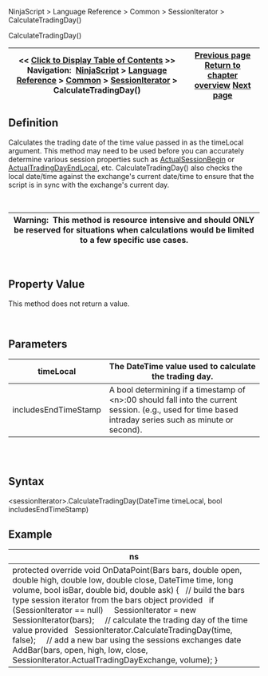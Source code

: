 ﻿


NinjaScript \> Language Reference \> Common \> SessionIterator \> CalculateTradingDay()






















CalculateTradingDay()







| \<\< [Click to Display Table of Contents](calculatetradingday.md) \>\> **Navigation:**     [NinjaScript](ninjascript.md) \> [Language Reference](language_reference_wip.md) \> [Common](common.md) \> [SessionIterator](sessioniterator.md) \> CalculateTradingDay() | [Previous page](actualtradingdayexchange.md) [Return to chapter overview](sessioniterator.md) [Next page](getnextsession.md) |
| --- | --- |











## Definition


Calculates the trading date of the time value passed in as the timeLocal argument. This method may need to be used before you can accurately determine various session properties such as [ActualSessionBegin](actualsessionbegin.md) or [ActualTradingDayEndLocal](actualtradingdayendlocal.md), etc. CalculateTradingDay() also checks the local date/time against the exchange's current date/time to ensure that the script is in sync with the exchange's current day.


 




| Warning:  This method is resource intensive and should ONLY be reserved for situations when calculations would be limited to a few specific use cases. |
| --- |



 


## 


## Property Value


This method does not return a value.


 


## Parameters




| timeLocal | The DateTime value used to calculate the trading day. |
| --- | --- |
| includesEndTimeStamp | A bool determining if a timestamp of \<n\>:00 should fall into the current session. (e.g., used for time based intraday series such as minute or second). |



## 


 


## Syntax


\<sessionIterator\>.CalculateTradingDay(DateTime timeLocal, bool includesEndTimeStamp)


## 


## Example




| ns |
| --- |
| protected override void OnDataPoint(Bars bars, double open, double high, double low, double close, DateTime time, long volume, bool isBar, double bid, double ask) {    // build the bars type session iterator from the bars object provided    if (SessionIterator \=\= null)      SessionIterator \= new SessionIterator(bars);      // calculate the trading day of the time value provided    SessionIterator.CalculateTradingDay(time, false);      // add a new bar using the sessions exchanges date    AddBar(bars, open, high, low, close, SessionIterator.ActualTradingDayExchange, volume); } |









